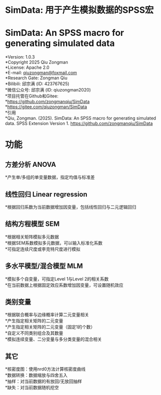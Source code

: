 # SimData: 用于产生模拟数据的SPSS宏    
# SimData: An SPSS macro for generating simulated data    
*Version: 1.0.3    
*Copyright 2025 Qiu Zongman    
*License: Apache 2.0    
*E-mail: qiuzongman@foxmail.com    
*Research Gate: Zongman Qiu    
*Bilibili: 邱宗满 (ID: 423767625)    
*微信公众号: 邱宗满 (ID: qiuzongman2020)    
*项目托管在Github和Gitee:    
*https://github.com/zongmanqiu/SimData    
*https://gitee.com/qiuzongman/SimData    
*引用    
*Qiu, Zongman. (2025). SimData: An SPSS macro for generating simulated data. SPSS Extension Version 1. https://github.com/zongmanqiu/SimData    

# 功能    
## 方差分析 ANOVA    
*产生单/多组的单变量数据，指定均值与标准差    
## 线性回归 Linear regression    
*根据回归系数为当前数据增加因变量，包括线性回归与二元逻辑回归    
## 结构方程模型 SEM    
*根据相关矩阵模拟多元数据    
*根据SEM系数模拟多元数据，可以输入标准化系数    
*可指定连续尺度或李克特尺度进行模拟    
## 多水平模型/混合模型 MLM    
*模拟多个自变量，可指定Level 1与Level 2的相关系数    
*在当前数据上根据固定效应系数增加因变量，可设置随机效应    
## 类别变量    
*根据联合概率与边缘概率计算二元变量相关    
*产生指定相关矩阵的二元变量    
*产生指定相关矩阵的二元变量（固定1的个数）    
*自定义不同类别组合及其数量    
*模拟连续变量、二分变量与多分类变量的混合相关    
## 其它    
*核密度图：使用nrd0方法计算核密度曲线    
*数据转换：数据缩放与四舍五入    
*抽样：对当前数据的有放回/无放回抽样    
*缺失：对当前数据随机挖空    
